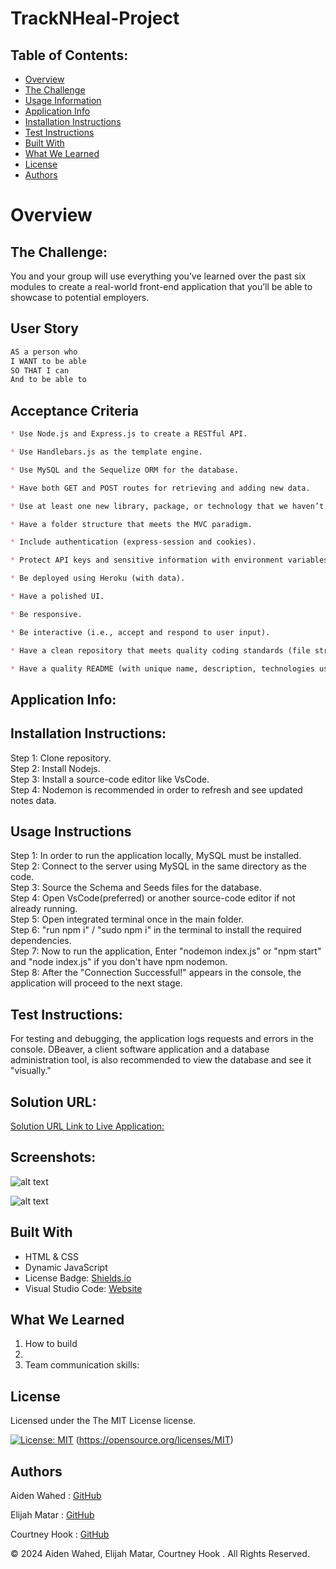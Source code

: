 # TrackNHeal-Project

## Table of Contents:
- [Overview](#Overview)
- [The Challenge](#The-Challenge)
- [Usage Information](#Usage-Information)
- [Application Info](#Application-Info)
- [Installation Instructions](#Installation-Instructions)
- [Test Instructions](#Test-Instructions)
- [Built With](#Built-With)
- [What We Learned](#What-We-Learned)
- [License](#License)
- [Authors](#Authors)

# Overview

## The Challenge:
You and your group will use everything you’ve learned over the past six modules to create a real-world front-end application that you’ll be able to showcase to potential employers.

## User Story

```md
AS a person who 
I WANT to be able 
SO THAT I can 
And to be able to
```

## Acceptance Criteria

```md
* Use Node.js and Express.js to create a RESTful API.

* Use Handlebars.js as the template engine.

* Use MySQL and the Sequelize ORM for the database.

* Have both GET and POST routes for retrieving and adding new data.

* Use at least one new library, package, or technology that we haven’t discussed.

* Have a folder structure that meets the MVC paradigm.

* Include authentication (express-session and cookies).

* Protect API keys and sensitive information with environment variables.

* Be deployed using Heroku (with data).

* Have a polished UI.

* Be responsive.

* Be interactive (i.e., accept and respond to user input).

* Have a clean repository that meets quality coding standards (file structure, naming conventions, follows best practices for class/id naming conventions, indentation, quality comments, etc.).

* Have a quality README (with unique name, description, technologies used, screenshot, and link to deployed application).
```
## Application Info:

## Installation Instructions:
Step 1: Clone repository.
<br>
Step 2: Install Nodejs.
<br>
Step 3: Install a source-code editor like VsCode.
<br>
Step 4: Nodemon is recommended in order to refresh and see updated notes data.

## Usage Instructions
Step 1: In order to run the application locally, MySQL must be installed.
<br>
Step 2: Connect to the server using MySQL in the same directory as the code.
<br>
Step 3: Source the Schema and Seeds files for the database.
<br>
Step 4: Open VsCode(preferred) or another source-code editor if not already running.
<br>
Step 5: Open integrated terminal once in the main folder.
<br>
Step 6: "run npm i" / "sudo npm i" in the terminal to install the required dependencies.
<br>
Step 7: Now to run the application, Enter "nodemon index.js" or "npm start" and "node index.js" if you don't have npm nodemon.
<br>
Step 8: After the "Connection Successful!" appears in the console, the application will proceed to the next stage.



## Test Instructions:
For testing and debugging, the application logs requests and errors in the console. DBeaver, a client software application and a database administration tool, is also recommended to view the database and see it "visually."


## Solution URL:
[Solution URL Link to Live Application:]()

## Screenshots:
![alt text](/assets/images)
<br>

![alt text](/assets/images)

## Built With
- HTML & CSS
- Dynamic JavaScript
- License Badge: [Shields.io](https://shields.io/)
- Visual Studio Code: [Website](https://code.visualstudio.com/)

## What We Learned
1. How to build 
2. 
3. Team communication skills: 

## License

Licensed under the The MIT License license.

[![License: MIT](https://img.shields.io/badge/License-MIT-yellow.svg)](https://opensource.org/licenses/MIT)  (https://opensource.org/licenses/MIT)


## Authors

Aiden Wahed : [GitHub](https://github.com/prismhead26)
<br>

Elijah Matar : [GitHub](https://github.com/emmatar)
<br>

Courtney Hook : [GitHub](https://github.com/courtneyhook)


© 2024 Aiden Wahed, Elijah Matar, Courtney Hook . All Rights Reserved.